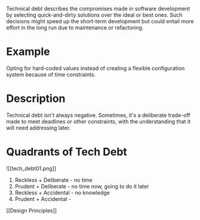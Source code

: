 Technical debt describes the compromises made in software development by selecting quick-and-dirty solutions over the ideal or best ones. Such decisions might speed up the short-term development but could entail more effort in the long run due to maintenance or refactoring.

# Example
Opting for hard-coded values instead of creating a flexible configuration system because of time constraints.

# Description
Technical debt isn't always negative. Sometimes, it's a deliberate trade-off made to meet deadlines or other constraints, with the understanding that it will need addressing later.

# Quadrants of Tech Debt
![[tech_debt01.png]]

1. Reckless + Deliberate - no time
2. Prudent + Deliberate -  no time now, going to do it later
3. Reckless + Accidental - no knowledge
4. Prudent + Accidental - 

[[Design Principles]]